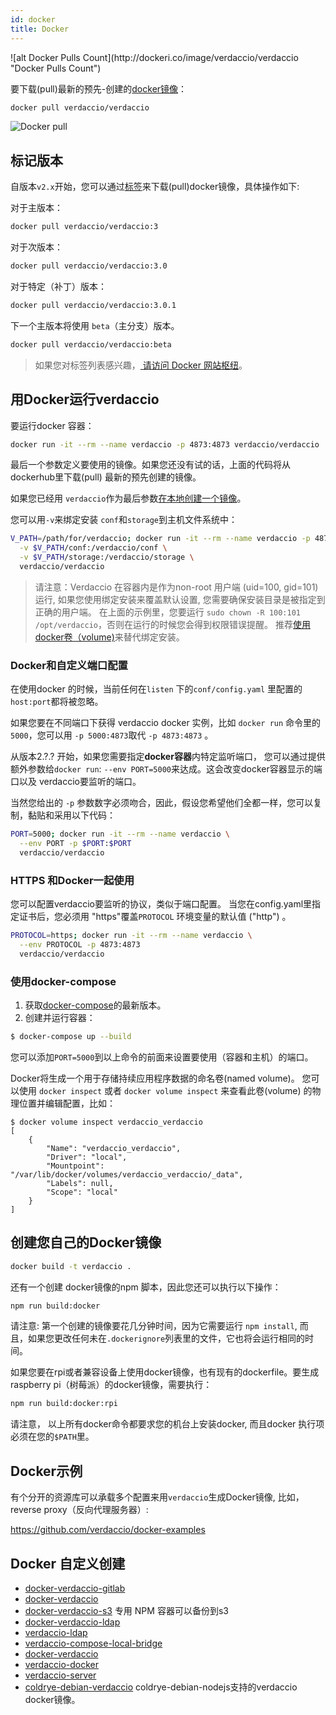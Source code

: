 ```yaml
---
id: docker
title: Docker
---
```

<div class="docker-count">
  ![alt Docker Pulls Count](http://dockeri.co/image/verdaccio/verdaccio "Docker Pulls Count")
</div>

要下载(pull)最新的预先-创建的[docker镜像](https://hub.docker.com/r/verdaccio/verdaccio/)：

```bash
docker pull verdaccio/verdaccio
```

![Docker pull](/svg/docker_verdaccio.gif)

## 标记版本

自版本`v2.x`开始，您可以通过[标签](https://hub.docker.com/r/verdaccio/verdaccio/tags/)来下载(pull)docker镜像，具体操作如下:

对于主版本：

```bash
docker pull verdaccio/verdaccio:3
```

对于次版本：

```bash
docker pull verdaccio/verdaccio:3.0
```

对于特定（补丁）版本：

```bash
docker pull verdaccio/verdaccio:3.0.1
```

下一个主版本将使用 `beta`（主分支）版本。

```bash
docker pull verdaccio/verdaccio:beta
```

> 如果您对标签列表感兴趣，[ 请访问 Docker 网站枢纽](https://hub.docker.com/r/verdaccio/verdaccio/tags/)。

## 用Docker运行verdaccio

要运行docker 容器：

```bash
docker run -it --rm --name verdaccio -p 4873:4873 verdaccio/verdaccio
```

最后一个参数定义要使用的镜像。如果您还没有试的话，上面的代码将从dockerhub里下载(pull) 最新的预先创建的镜像。

如果您已经用 `verdaccio`作为最后参数[在本地创建一个镜像](#build-your-own-docker-image)。

您可以用`-v`来绑定安装 `conf`和`storage`到主机文件系统中：

```bash
V_PATH=/path/for/verdaccio; docker run -it --rm --name verdaccio -p 4873:4873 \
  -v $V_PATH/conf:/verdaccio/conf \
  -v $V_PATH/storage:/verdaccio/storage \
  verdaccio/verdaccio
```

> 请注意：Verdaccio 在容器内是作为non-root 用户端 (uid=100, gid=101) 运行, 如果您使用绑定安装来覆盖默认设置, 您需要确保安装目录是被指定到正确的用户端。 在上面的示例里，您要运行 `sudo chown -R 100:101 /opt/verdaccio`，否则在运行的时候您会得到权限错误提醒。 推荐[使用docker卷（volume)](https://docs.docker.com/storage/volumes/)来替代绑定安装。

### Docker和自定义端口配置

在使用docker 的时候，当前任何在`listen` 下的`conf/config.yaml` 里配置的`host:port`都将被忽略。

如果您要在不同端口下获得 verdaccio docker 实例，比如 `docker run` 命令里的`5000`，您可以用 `-p 5000:4873`取代 `-p 4873:4873` 。

从版本2.?.? 开始，如果您需要指定**docker容器**内特定监听端口， 您可以通过提供额外参数给`docker run`: `--env PORT=5000`来达成。这会改变docker容器显示的端口以及 verdaccio要监听的端口。

当然您给出的 `-p` 参数数字必须吻合，因此，假设您希望他们全都一样，您可以复制，黏贴和采用以下代码：

```bash
PORT=5000; docker run -it --rm --name verdaccio \
  --env PORT -p $PORT:$PORT
  verdaccio/verdaccio
```

### HTTPS 和Docker一起使用

您可以配置verdaccio要监听的协议，类似于端口配置。 当您在config.yaml里指定证书后，您必须用 "https"覆盖`PROTOCOL` 环境变量的默认值 ("http") 。

```bash
PROTOCOL=https; docker run -it --rm --name verdaccio \
  --env PROTOCOL -p 4873:4873
  verdaccio/verdaccio
```

### 使用docker-compose

1. 获取[docker-compose](https://github.com/docker/compose)的最新版本。
2. 创建并运行容器：

```bash
$ docker-compose up --build
```

您可以添加`PORT=5000`到以上命令的前面来设置要使用（容器和主机）的端口。

Docker将生成一个用于存储持续应用程序数据的命名卷(named volume)。 您可以使用 `docker inspect` 或者 `docker volume inspect` 来查看此卷(volume) 的物理位置并编辑配置，比如：

    $ docker volume inspect verdaccio_verdaccio
    [
        {
            "Name": "verdaccio_verdaccio",
            "Driver": "local",
            "Mountpoint": "/var/lib/docker/volumes/verdaccio_verdaccio/_data",
            "Labels": null,
            "Scope": "local"
        }
    ]
    
    

## 创建您自己的Docker镜像

```bash
docker build -t verdaccio .
```

还有一个创建 docker镜像的npm 脚本，因此您还可以执行以下操作：

```bash
npm run build:docker
```

请注意: 第一个创建的镜像要花几分钟时间，因为它需要运行 `npm install`, 而且，如果您更改任何未在`.dockerignore`列表里的文件，它也将会运行相同的时间。

如果您要在rpi或者兼容设备上使用docker镜像，也有现有的dockerfile。要生成raspberry pi（树莓派）的docker镜像，需要执行：

```bash
npm run build:docker:rpi
```

请注意， 以上所有docker命令都要求您的机台上安装docker, 而且docker 执行项必须在您的`$PATH`里。

## Docker示例

有个分开的资源库可以承载多个配置来用`verdaccio`生成Docker镜像, 比如，reverse proxy（反向代理服务器）:

<https://github.com/verdaccio/docker-examples>

## Docker 自定义创建

* [docker-verdaccio-gitlab](https://github.com/snics/docker-verdaccio-gitlab)
* [docker-verdaccio](https://github.com/deployable/docker-verdaccio)
* [docker-verdaccio-s3](https://github.com/asynchrony/docker-verdaccio-s3) 专用 NPM 容器可以备份到s3
* [docker-verdaccio-ldap](https://github.com/snadn/docker-verdaccio-ldap)
* [verdaccio-ldap](https://github.com/nathantreid/verdaccio-ldap)
* [verdaccio-compose-local-bridge](https://github.com/shingtoli/verdaccio-compose-local-bridge)
* [docker-verdaccio](https://github.com/Global-Solutions/docker-verdaccio)
* [verdaccio-docker](https://github.com/idahobean/verdaccio-docker)
* [verdaccio-server](https://github.com/andru255/verdaccio-server)
* [coldrye-debian-verdaccio](https://github.com/coldrye-docker/coldrye-debian-verdaccio) coldrye-debian-nodejs支持的verdaccio docker镜像。